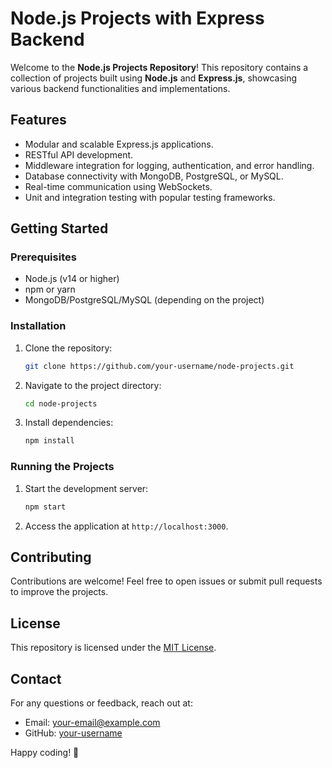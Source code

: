 # Node.js Projects with Express Backend  

Welcome to the **Node.js Projects Repository**! This repository contains a collection of projects built using **Node.js** and **Express.js**, showcasing various backend functionalities and implementations.  

## Features  
- Modular and scalable Express.js applications.  
- RESTful API development.  
- Middleware integration for logging, authentication, and error handling.  
- Database connectivity with MongoDB, PostgreSQL, or MySQL.  
- Real-time communication using WebSockets.  
- Unit and integration testing with popular testing frameworks.  

## Getting Started  
### Prerequisites  
- Node.js (v14 or higher)  
- npm or yarn  
- MongoDB/PostgreSQL/MySQL (depending on the project)  

### Installation  
1. Clone the repository:  
    ```bash  
    git clone https://github.com/your-username/node-projects.git  
    ```  
2. Navigate to the project directory:  
    ```bash  
    cd node-projects  
    ```  
3. Install dependencies:  
    ```bash  
    npm install  
    ```  

### Running the Projects  
1. Start the development server:  
    ```bash  
    npm start  
    ```  
2. Access the application at `http://localhost:3000`.  

## Contributing  
Contributions are welcome! Feel free to open issues or submit pull requests to improve the projects.  

## License  
This repository is licensed under the [MIT License](LICENSE).  

## Contact  
For any questions or feedback, reach out at:  
- Email: your-email@example.com  
- GitHub: [your-username](https://github.com/your-username)  

Happy coding! 🚀  
